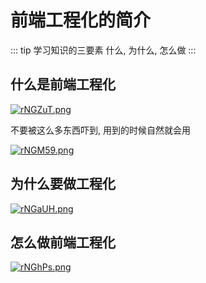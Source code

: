 # 前端工程化的简介

::: tip 学习知识的三要素
什么, 为什么, 怎么做
:::

## 什么是前端工程化

[![rNGZuT.png](https://s3.ax1x.com/2020/12/19/rNGZuT.png)](https://imgchr.com/i/rNGZuT)

不要被这么多东西吓到, 用到的时候自然就会用

[![rNGM59.png](https://s3.ax1x.com/2020/12/19/rNGM59.png)](https://imgchr.com/i/rNGM59)

## 为什么要做工程化

[![rNGaUH.png](https://s3.ax1x.com/2020/12/19/rNGaUH.png)](https://imgchr.com/i/rNGaUH)

## 怎么做前端工程化

[![rNGhPs.png](https://s3.ax1x.com/2020/12/19/rNGhPs.png)](https://imgchr.com/i/rNGhPs)
